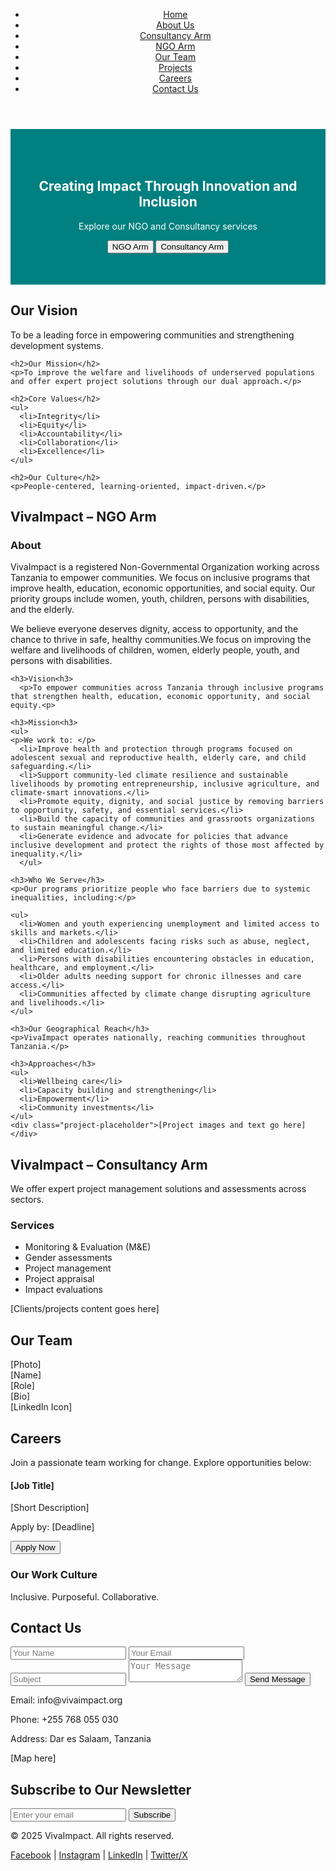 <!DOCTYPE html>
<html lang="en">
<head>
  <meta charset="UTF-8" />
  <meta name="viewport" content="width=device-width, initial-scale=1.0" />
  <title>VivaImpact</title>
  <link rel="stylesheet" href="styles.css" />
</head>
<body>
  <!-- Navigation -->
  <header>
    <nav>
      <ul>
        <li><a href="#">Home</a></li>
        <li><a href="#about">About Us</a></li>
        <li><a href="#consultancy">Consultancy Arm</a></li>
        <li><a href="#ngo">NGO Arm</a></li>
        <li><a href="#team">Our Team</a></li>
        <li><a href="#projects">Projects</a></li>
        <li><a href="#careers">Careers</a></li>
        <li><a href="#contact">Contact Us</a></li>
      </ul>
    </nav>
  </header>

  <!-- Hero Section -->
  <section id="hero" style="background-color: teal; color: white; padding: 50px 20px; text-align: center;">
    <h1>Creating Impact Through Innovation and Inclusion</h1>
    <p>Explore our NGO and Consultancy services</p>
    <button onclick="location.href='#ngo'">NGO Arm</button>
    <button onclick="location.href='#consultancy'">Consultancy Arm</button>
  </section>

  <!-- Vision, Mission, Core Values -->
  <section id="about">
    <h2>Our Vision</h2>
    <p>To be a leading force in empowering communities and strengthening development systems.</p>

    <h2>Our Mission</h2>
    <p>To improve the welfare and livelihoods of underserved populations and offer expert project solutions through our dual approach.</p>

    <h2>Core Values</h2>
    <ul>
      <li>Integrity</li>
      <li>Equity</li>
      <li>Accountability</li>
      <li>Collaboration</li>
      <li>Excellence</li>
    </ul>

    <h2>Our Culture</h2>
    <p>People-centered, learning-oriented, impact-driven.</p>
  </section>

  <!-- NGO Arm -->
  <section id="ngo">
    <h2>VivaImpact – NGO Arm</h2>
    <h3>About</h3>
    <p>VivaImpact is a registered Non-Governmental Organization working across Tanzania to empower communities. We focus on inclusive programs that improve health, education, economic opportunities, and social equity. Our priority groups include women, youth, children, persons with disabilities, and the elderly.</p> 
    <p>We believe everyone deserves dignity, access to opportunity, and the chance to thrive in safe, healthy communities.We focus on improving the welfare and livelihoods of children, women, elderly people, youth, and persons with disabilities.</p>
    
    <h3>Vision<h3>
      <p>To empower communities across Tanzania through inclusive programs that strengthen health, education, economic opportunity, and social equity.<p>

    <h3>Mission<h3>
    <ul>
    <p>We work to: </p>
      <li>Improve health and protection through programs focused on adolescent sexual and reproductive health, elderly care, and child safeguarding.</li>
      <li>Support community-led climate resilience and sustainable livelihoods by promoting entrepreneurship, inclusive agriculture, and climate-smart innovations.</li>
      <li>Promote equity, dignity, and social justice by removing barriers to opportunity, safety, and essential services.</li>
      <li>Build the capacity of communities and grassroots organizations to sustain meaningful change.</li>
      <li>Generate evidence and advocate for policies that advance inclusive development and protect the rights of those most affected by inequality.</li>
      </ul>

    <h3>Who We Serve</h3>
    <p>Our programs prioritize people who face barriers due to systemic inequalities, including:</p>

    <ul>
      <li>Women and youth experiencing unemployment and limited access to skills and markets.</li>
      <li>Children and adolescents facing risks such as abuse, neglect, and limited education.</li>
      <li>Persons with disabilities encountering obstacles in education, healthcare, and employment.</li>
      <li>Older adults needing support for chronic illnesses and care access.</li>
      <li>Communities affected by climate change disrupting agriculture and livelihoods.</li>
    </ul>

    <h3>Our Geographical Reach</h3>
    <p>VivaImpact operates nationally, reaching communities throughout Tanzania.</p>
      
    <h3>Approaches</h3>
    <ul>
      <li>Wellbeing care</li>
      <li>Capacity building and strengthening</li>
      <li>Empowerment</li>
      <li>Community investments</li>
    </ul>
    <div class="project-placeholder">[Project images and text go here]</div>
  </section>

  <!-- Consultancy Arm -->
  <section id="consultancy">
    <h2>VivaImpact – Consultancy Arm</h2>
    <p>We offer expert project management solutions and assessments across sectors.</p>
    <h3>Services</h3>
    <ul>
      <li>Monitoring & Evaluation (M&E)</li>
      <li>Gender assessments</li>
      <li>Project management</li>
      <li>Project appraisal</li>
      <li>Impact evaluations</li>
    </ul>
    <div class="project-placeholder">[Clients/projects content goes here]</div>
  </section>

  <!-- Our Team -->
  <section id="team">
    <h2>Our Team</h2>
    <div class="team-member">[Photo] <br/> [Name] <br/> [Role] <br/> [Bio] <br/> [LinkedIn Icon]</div>
  </section>

  <!-- Careers -->
  <section id="careers">
    <h2>Careers</h2>
    <p>Join a passionate team working for change. Explore opportunities below:</p>
    <div class="job-posting">
      <h4>[Job Title]</h4>
      <p>[Short Description]</p>
      <p>Apply by: [Deadline]</p>
      <button>Apply Now</button>
    </div>
    <h3>Our Work Culture</h3>
    <p>Inclusive. Purposeful. Collaborative.</p>
  </section>

  <!-- Contact -->
  <section id="contact">
    <h2>Contact Us</h2>
    <form>
      <input type="text" name="name" placeholder="Your Name" required />
      <input type="email" name="email" placeholder="Your Email" required />
      <input type="text" name="subject" placeholder="Subject" />
      <textarea name="message" placeholder="Your Message"></textarea>
      <button type="submit">Send Message</button>
    </form>
    <p>Email: info@vivaimpact.org</p>
    <p>Phone: +255 768 055 030</p>
    <p>Address: Dar es Salaam, Tanzania</p>
    <div class="map-placeholder">[Map here]</div>
  </section>

  <!-- Newsletter -->
  <section id="newsletter">
    <h2>Subscribe to Our Newsletter</h2>
    <form>
      <input type="email" placeholder="Enter your email" />
      <button type="submit">Subscribe</button>
    </form>
  </section>

  <!-- Footer -->
  <footer>
    <p>&copy; 2025 VivaImpact. All rights reserved.</p>
    <nav>
      <a href="#">Facebook</a> |
      <a href="#">Instagram</a> |
      <a href="#">LinkedIn</a> |
      <a href="#">Twitter/X</a>
    </nav>
  </footer>
</body>
</html>
